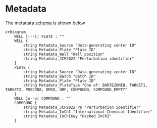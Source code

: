 # Metadata

The metadata [schema](https://mermaid-js.github.io/mermaid/#/entityRelationshipDiagram?id=entity-relationship-diagrams) is shown below


```mermaid
erDiagram
    WELL }|--|| PLATE : ""
    WELL {
        string Metadata_Source "Data-generating center ID"
        string Metadata_Plate "Plate ID"
        string Metadata_Well "Well position"
        string Metadata_JCP2022 "Perturbation identifier"
    }
    PLATE {
        string Metadata_Source "Data-generating center ID"
        string Metadata_Batch "Batch ID"
        string Metadata_Plate "Plate ID"
        string Metadata_PlateType "One of: BORTEZOMIB, TARGET1, TARGET2, POSCON8, DMSO, ORF, COMPOUND, COMPOUND_EMPTY"
    }
    WELL }o--o| COMPOUND : ""
    COMPOUND {
        string Metadata_JCP2022 PK "Perturbation identifier"
        string Metadata_InChI "International Chemical Identifier"
        string Metadata_InChIKey "Hashed InChI"
    }
```
